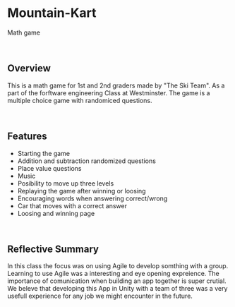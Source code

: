 # Mountain-Kart
Math game

<br>

## Overview
This is a math game for 1st and 2nd graders made by "The Ski Team". As a part of the forftware engineering Class at Westminster. The game is a multiple choice game with randomiced questions.  

<br>

## Features
* Starting the game
* Addition and subtraction randomized questions
* Place value questions
* Music
* Posibility to move up three levels
* Replaying the game after winning or loosing
* Encouraging words when answering correct/wrong
* Car that moves with a correct answer
* Loosing and winning page

<br>

## Reflective Summary
In this class the focus was on using Agile to develop somthing with a group. Learning to use Agile was a interesting and eye opening expreience. The importance of comunication when building an app together is super crutial. We beleve that developing this App in Unity with a team of three was a very usefull experience for any job we might encounter in the future. 

